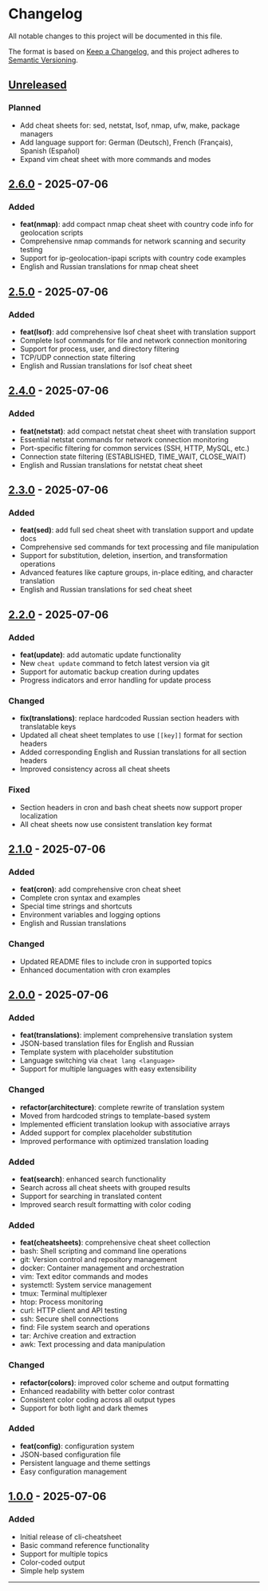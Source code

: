 # Changelog

All notable changes to this project will be documented in this file.

The format is based on [Keep a Changelog](https://keepachangelog.com/en/1.0.0/),
and this project adheres to [Semantic Versioning](https://semver.org/spec/v2.0.0.html).

## [Unreleased]

### Planned
- Add cheat sheets for: sed, netstat, lsof, nmap, ufw, make, package managers
- Add language support for: German (Deutsch), French (Français), Spanish (Español)
- Expand vim cheat sheet with more commands and modes

## [2.6.0] - 2025-07-06

### Added
- **feat(nmap)**: add compact nmap cheat sheet with country code info for geolocation scripts
- Comprehensive nmap commands for network scanning and security testing
- Support for ip-geolocation-ipapi scripts with country code examples
- English and Russian translations for nmap cheat sheet

## [2.5.0] - 2025-07-06

### Added
- **feat(lsof)**: add comprehensive lsof cheat sheet with translation support
- Complete lsof commands for file and network connection monitoring
- Support for process, user, and directory filtering
- TCP/UDP connection state filtering
- English and Russian translations for lsof cheat sheet

## [2.4.0] - 2025-07-06

### Added
- **feat(netstat)**: add compact netstat cheat sheet with translation support
- Essential netstat commands for network connection monitoring
- Port-specific filtering for common services (SSH, HTTP, MySQL, etc.)
- Connection state filtering (ESTABLISHED, TIME_WAIT, CLOSE_WAIT)
- English and Russian translations for netstat cheat sheet

## [2.3.0] - 2025-07-06

### Added
- **feat(sed)**: add full sed cheat sheet with translation support and update docs
- Comprehensive sed commands for text processing and file manipulation
- Support for substitution, deletion, insertion, and transformation operations
- Advanced features like capture groups, in-place editing, and character translation
- English and Russian translations for sed cheat sheet

## [2.2.0] - 2025-07-06

### Added
- **feat(update)**: add automatic update functionality
- New `cheat update` command to fetch latest version via git
- Support for automatic backup creation during updates
- Progress indicators and error handling for update process

### Changed
- **fix(translations)**: replace hardcoded Russian section headers with translatable keys
- Updated all cheat sheet templates to use `[[key]]` format for section headers
- Added corresponding English and Russian translations for all section headers
- Improved consistency across all cheat sheets

### Fixed
- Section headers in cron and bash cheat sheets now support proper localization
- All cheat sheets now use consistent translation key format

## [2.1.0] - 2025-07-06

### Added
- **feat(cron)**: add comprehensive cron cheat sheet
- Complete cron syntax and examples
- Special time strings and shortcuts
- Environment variables and logging options
- English and Russian translations

### Changed
- Updated README files to include cron in supported topics
- Enhanced documentation with cron examples

## [2.0.0] - 2025-07-06

### Added
- **feat(translations)**: implement comprehensive translation system
- JSON-based translation files for English and Russian
- Template system with placeholder substitution
- Language switching via `cheat lang <language>`
- Support for multiple languages with easy extensibility

### Changed
- **refactor(architecture)**: complete rewrite of translation system
- Moved from hardcoded strings to template-based system
- Implemented efficient translation lookup with associative arrays
- Added support for complex placeholder substitution
- Improved performance with optimized translation loading

### Added
- **feat(search)**: enhanced search functionality
- Search across all cheat sheets with grouped results
- Support for searching in translated content
- Improved search result formatting with color coding

### Added
- **feat(cheatsheets)**: comprehensive cheat sheet collection
- bash: Shell scripting and command line operations
- git: Version control and repository management
- docker: Container management and orchestration
- vim: Text editor commands and modes
- systemctl: System service management
- tmux: Terminal multiplexer
- htop: Process monitoring
- curl: HTTP client and API testing
- ssh: Secure shell connections
- find: File system search and operations
- tar: Archive creation and extraction
- awk: Text processing and data manipulation

### Changed
- **refactor(colors)**: improved color scheme and output formatting
- Enhanced readability with better color contrast
- Consistent color coding across all output types
- Support for both light and dark themes

### Added
- **feat(config)**: configuration system
- JSON-based configuration file
- Persistent language and theme settings
- Easy configuration management

## [1.0.0] - 2025-07-06

### Added
- Initial release of cli-cheatsheet
- Basic command reference functionality
- Support for multiple topics
- Color-coded output
- Simple help system

[Unreleased]: https://github.com/mrvi0/cli-cheatsheet/compare/v2.6.0...HEAD
[2.6.0]: https://github.com/mrvi0/cli-cheatsheet/compare/v2.5.0...v2.6.0
[2.5.0]: https://github.com/mrvi0/cli-cheatsheet/compare/v2.4.0...v2.5.0
[2.4.0]: https://github.com/mrvi0/cli-cheatsheet/compare/v2.3.0...v2.4.0
[2.3.0]: https://github.com/mrvi0/cli-cheatsheet/compare/v2.2.0...v2.3.0
[2.2.0]: https://github.com/mrvi0/cli-cheatsheet/compare/v2.1.0...v2.2.0
[2.1.0]: https://github.com/mrvi0/cli-cheatsheet/compare/v2.0.0...v2.1.0
[2.0.0]: https://github.com/mrvi0/cli-cheatsheet/compare/v1.0.0...v2.0.0
[1.0.0]: https://github.com/mrvi0/cli-cheatsheet/releases/tag/v1.0.0

--- 